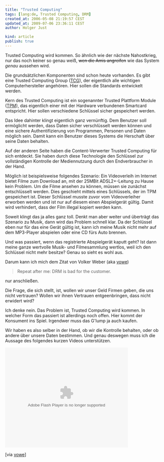 ```yaml
---
title: "Trusted Computing"
tags: [lang:de, Trusted Computing, DRM]
created_at: 2006-05-08 21:19:57 CEST
updated_at: 2009-07-06 23:36:11 CEST
author: Holger Just

kind: article
publish: true
---
```


Trusted Computing wird kommen. So ähnlich wie der nächste Nahostkrieg, nur das noch keiner so genau weiß, <del>wen die Amis angreifen</del> wie das System *genau* aussehen wird.

Die grundsätzlichen Komponenten sind schon heute vorhanden. Es gibt eine Trusted Computing Group ([TCG](http://de.wikipedia.org/wiki/Trusted_Computing_Group)), der eigentlich alle wichtigen Computerhersteller angehören. Hier sollen die Standards entwickelt werden.

Kern des Trusted Computing ist ein sogenannter Trusted Plattform Module ([TPM](http://de.wikipedia.org/wiki/Trusted_Platform_Module)), das eigentlich einer mit der Hardware verbundenen Smartcard entspricht. Hier sollen verschiedene Schlüssel sicher gespeichert werden.

Das Idee dahinter klingt eigentlich ganz vernünftig. Dem Benutzer soll ermöglicht werden, dass Daten sicher verschlüsselt werden können und eine sichere Authentifizierung von Programmen, Personen und Daten möglich sein. Damit kann ein Benutzer dieses Systems die Herschaft über seine Daten behalten.

Auf der anderen Seite haben die Content-Verwerter Trusted Computing für sich entdeckt. Sie haben durch diese Technologie den Schlüssel zur vollständigen Kontrolle der Mediennutzung durch den Endverbraucher in der Hand.

Möglich ist beispielsweise folgendes Szenario: Ein Videoverleih im Internet bietet Filme zum Download an, mit der 25MBit ADSL2+-Leitung zu Hause kein Problem. Um die Filme ansehen zu können, müssen sie zunächst entschlüsselt werden. Dies geschieht mittels eines Schlüssels, der im TPM gespeichert ist. Dieser Schlüssel musste zuvor vom Videoverleiher erworben werden und ist nur auf diesem einen Abspielgerät gültig. Damit wird verhindert, dass der Film illegal kopiert werden kann.

Soweit klingt das ja alles ganz toll. Denkt man aber weiter und überträgt das Szenario zu Musik, dann wird das Problem schnell klar. Da der Schlüssel eben nur für das eine Gerät gültig ist, kann ich meine Musik nicht mehr auf dem MP3-Player abspielen oder eine CD fürs Auto brennen.

Und was passiert, wenn das registrierte Abspielgerät kaputt geht? Ist dann meine ganze wertvolle Musik- und Filmesammlung wertlos, weil ich den Schlüssel nicht mehr besitze? Genau so sieht es wohl aus.

Darum kann ich mich dem Zitat von Volker Weber (aka [vowe](http://vowe.net/))

>Repeat after me: DRM is bad for the customer.

nur anschließen.

Die Frage, die sich stellt, ist, wollen wir unser Geld Firmen geben, die uns nicht vertrauen? Wollen wir ihnen Vertrauen entgeenbringen, dass nicht erwidert wird?

Ich denke nein. Das Problem ist, Trusted Computing wird kommen. In welcher Form das passiert ist allerdings noch offen. Hier kommt der Konsument ins Spiel. Irgendwer muss das G'lump ja auch kaufen.

Wir haben es also selber in der Hand, ob wir die Kontrolle behalten, oder ob andere über unsere Daten bestimmen. Und genau deswegen muss ich die Aussage des folgendes kurzen Videos unterstützen.

<embed id="VideoPlayback" src="http://video.google.de/googleplayer.swf?docid=-5115609628556940516&hl=de&fs=true" style="width:400px;height:326px" allowFullScreen="true" allowScriptAccess="always" type="application/x-shockwave-flash" class="center"> </embed>

[via [vowe](http://vowe.net/archives/007234.html)]